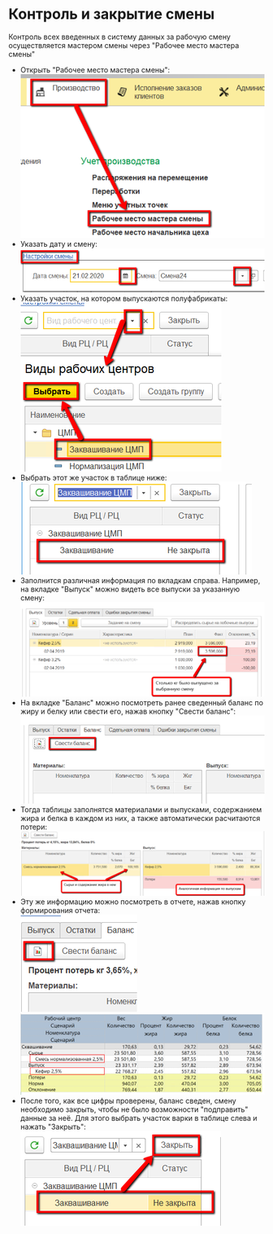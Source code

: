# Контроль и закрытие смены


Контроль всех введенных в систему данных за рабочую смену осуществляется
мастером смены через "Рабочее место мастера смены"


-   Открыть "Рабочее место мастера смены":      
![](CloseWorkShift.assets/drex_zakrytie_smeny_3_custom.png)
-   Указать дату и смену:  
![](CloseWorkShift.assets/drex_zakrytie_smeny_3_custom_2.png)
-   Указать участок, на котором выпускаются полуфабрикаты:  
![](CloseWorkShift.assets/drex_zakrytie_smeny_3_custom_3.png)
-   Выбрать этот же участок в таблице ниже:  
![](CloseWorkShift.assets/drex_zakrytie_smeny_3_custom_4.png)
-   Заполнится различная информация по вкладкам справа. Например, на
    вкладке "Выпуск" можно видеть все выпуски за указанную смену:  
![](CloseWorkShift.assets/drex_zakrytie_smeny_3_custom_5.png)
-   На вкладке "Баланс" можно посмотреть ранее сведенный баланс по жиру
    и белку или свести его, нажав кнопку "Свести баланс":  
![](CloseWorkShift.assets/drex_zakrytie_smeny_3_custom_7.png)
-   Тогда таблицы заполнятся материалами и выпусками, содержанием жира и
    белка в каждом из них, а также автоматически расчитаются потери:  
![](CloseWorkShift.assets/drex_zakrytie_smeny_3_custom_8.png)
-   Эту же информацию можно посмотреть в отчете, нажав кнопку
    формирования отчета:  
![](CloseWorkShift.assets/drex_zakrytie_smeny_3_custom_9.png)          
![image-20201111111511753](CloseWorkShift.assets/image-20201111111511753.png)
-   После того, как все цифры проверены, баланс сведен, смену необходимо
    закрыть, чтобы не было возможности "подправить" данные за неё. Для
    этого выбрать участок варки в таблице слева и нажать "Закрыть":  
![](CloseWorkShift.assets/drex_zakrytie_smeny_3_custom_11.png)
